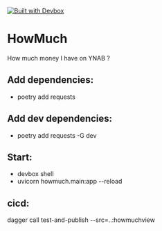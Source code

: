 [![Built with Devbox](https://jetpack.io/img/devbox/shield_galaxy.svg)](https://jetpack.io/devbox/docs/contributor-quickstart/)

# HowMuch
How much money I have on YNAB ?


## Add dependencies:
- poetry add requests

## Add dev dependencies:
- poetry add requests -G dev

## Start:
- devbox shell
- uvicorn howmuch.main:app --reload

## cicd:
dagger call test-and-publish --src=..:howmuchview